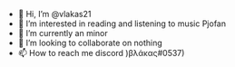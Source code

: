 - 👋 Hi, I’m @vlakas21
- 👀 I’m interested in reading and listening to music Pjofan
- 🌱 I’m currently an minor
- 💞️ I’m looking to collaborate on nothing
- 📫 How to reach me discord )βλάκας#0537)

<!---
vlakas21/vlakas21 is a ✨ special ✨ repository because its `README.md` (this file) appears on your GitHub profile.
You can click the Preview link to take a look at your changes.
--->
